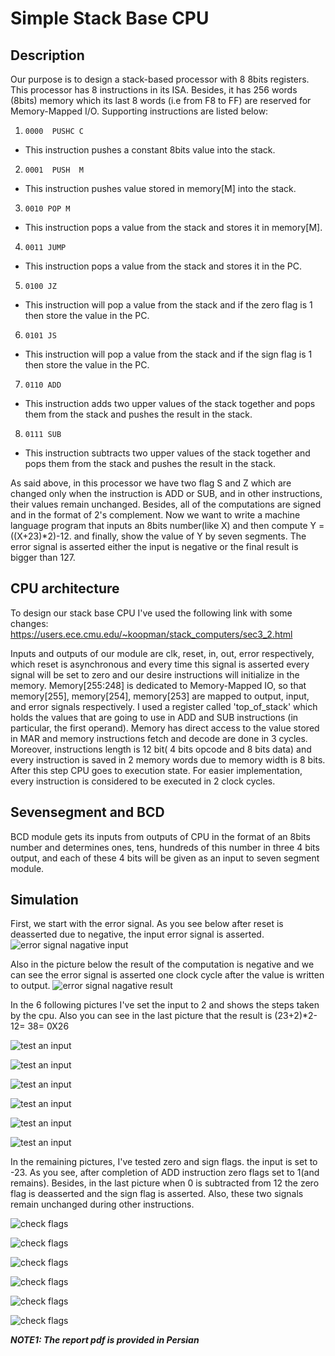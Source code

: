 # Simple Stack Base CPU

## Description

Our purpose is to design a stack-based processor with 8 8bits registers. This processor has 8 instructions in its ISA. Besides, it has 256 words (8bits) memory which its last 8 words (i.e from F8 to FF) are reserved for Memory-Mapped I/O. 
Supporting instructions are listed below:

1. `0000  PUSHC C`
  - This instruction pushes a constant 8bits value into the stack.

2. `0001  PUSH  M`
 - This instruction pushes value stored in memory[M] into the stack.

3. `0010 POP M`
 - This instruction pops a value from the stack and stores it in memory[M].

4. `0011 JUMP`
 - This instruction pops a value from the stack and stores it in the PC.

5. `0100 JZ`
 - This instruction will pop a value from the stack and if the zero flag is 1 then store the value in the PC.

6. `0101 JS`
 - This instruction will pop a value from the stack and if the sign flag is 1 then store the value in the PC.

7. `0110 ADD`
 - This instruction adds two upper values of the stack together and pops them from the stack and pushes the result in the stack.

8. `0111 SUB`
- This instruction subtracts two upper values of the stack together and pops them from the stack and pushes the result in the stack.

As said above, in this processor we have two flag S and Z which are changed only when the instruction is ADD or SUB, and in other instructions, their values remain unchanged.
Besides, all of the computations are signed and in the format of 2's complement. 
Now we want to write a machine language program that inputs an 8bits number(like X) and then compute Y = ((X+23)\*2)-12. and finally, show the value of Y by seven segments.
The error signal is asserted either the input is negative or the final result is bigger than 127. 

## CPU architecture 

To design our stack base CPU I've used the following link with some changes:
‫‪https://users.ece.cmu.e‬‬du/~koopman/stack_computers/sec3_2.html‬‬

Inputs and outputs of our module are clk, reset, in, out, error respectively, which reset is asynchronous and every time this signal is asserted every signal will be set to zero and our desire instructions will initialize in the memory. Memory[255:248] is dedicated to Memory-Mapped IO, so that memory[255], memory[254], memory[253] are mapped to output, input, and error signals respectively.
I used a register called 'top_of_stack' which holds the values that are going to use in ADD and SUB instructions (in particular, the first operand).
Memory has direct access to the value stored in MAR and memory instructions fetch and decode are done in 3 cycles. Moreover, instructions length is 12 bit( 4 bits opcode and 8 bits data) and every instruction is saved in 2 memory words due to memory width is 8 bits. After this step CPU goes to execution state. For easier implementation, every instruction is considered to be executed in 2 clock cycles.

## Sevensegment and BCD

BCD module gets its inputs from outputs of CPU in the format of an 8bits number and determines ones, tens, hundreds of this number in three 4 bits output, and each of these 4 bits will be given as an input to seven segment module.

## Simulation

First, we start with the error signal. As you see below after reset is deasserted due to negative, the input error signal is asserted.
![error signal nagative input](https://github.com/sepehrMSP/digital-system-design-laboratory/tree/master/StackBasedCPU/images/cpu1.JPG)

Also in the picture below the result of the computation is negative and we can see the error signal is asserted one clock cycle after the value is written to output.
![error signal nagative result](https://github.com/sepehrMSP/digital-system-design-laboratory/tree/master/StackBasedCPU/images/cpu2.JPG)

In the 6 following pictures I've set the input to 2 and shows the steps taken by the cpu. Also you can see in the last picture that the result is (23+2)\*2-12= 38= 0X26

![test an input](https://github.com/sepehrMSP/digital-system-design-laboratory/tree/master/StackBasedCPU/images/cpu3.JPG)

![test an input](https://github.com/sepehrMSP/digital-system-design-laboratory/tree/master/StackBasedCPU/images/cpu4.JPG)

![test an input](https://github.com/sepehrMSP/digital-system-design-laboratory/tree/master/StackBasedCPU/images/cpu5.JPG)

![test an input](https://github.com/sepehrMSP/digital-system-design-laboratory/tree/master/StackBasedCPU/images/cpu6.JPG)

![test an input](https://github.com/sepehrMSP/digital-system-design-laboratory/tree/master/StackBasedCPU/images/cpu7.JPG)

![test an input](https://github.com/sepehrMSP/digital-system-design-laboratory/tree/master/StackBasedCPU/images/cpu8.JPG)

In the remaining pictures, I've tested zero and sign flags. the input is set to -23. As you see, after completion of ADD instruction zero flags set to 1(and remains). Besides, in the last picture when 0 is subtracted from 12 the zero flag is deasserted and the sign flag is asserted. Also, these two signals remain unchanged during other instructions.

![check flags](https://github.com/sepehrMSP/digital-system-design-laboratory/tree/master/StackBasedCPU/images/cpu9.JPG)

![check flags](https://github.com/sepehrMSP/digital-system-design-laboratory/tree/master/StackBasedCPU/images/cpu10.JPG)

![check flags](https://github.com/sepehrMSP/digital-system-design-laboratory/tree/master/StackBasedCPU/images/cpu11.JPG)

![check flags](https://github.com/sepehrMSP/digital-system-design-laboratory/tree/master/StackBasedCPU/images/cpu12.JPG)

![check flags](https://github.com/sepehrMSP/digital-system-design-laboratory/tree/master/StackBasedCPU/images/cpu13.JPG)

![check flags](https://github.com/sepehrMSP/digital-system-design-laboratory/tree/master/StackBasedCPU/images/cpu14.JPG)

***NOTE1: The report pdf is provided in Persian***
